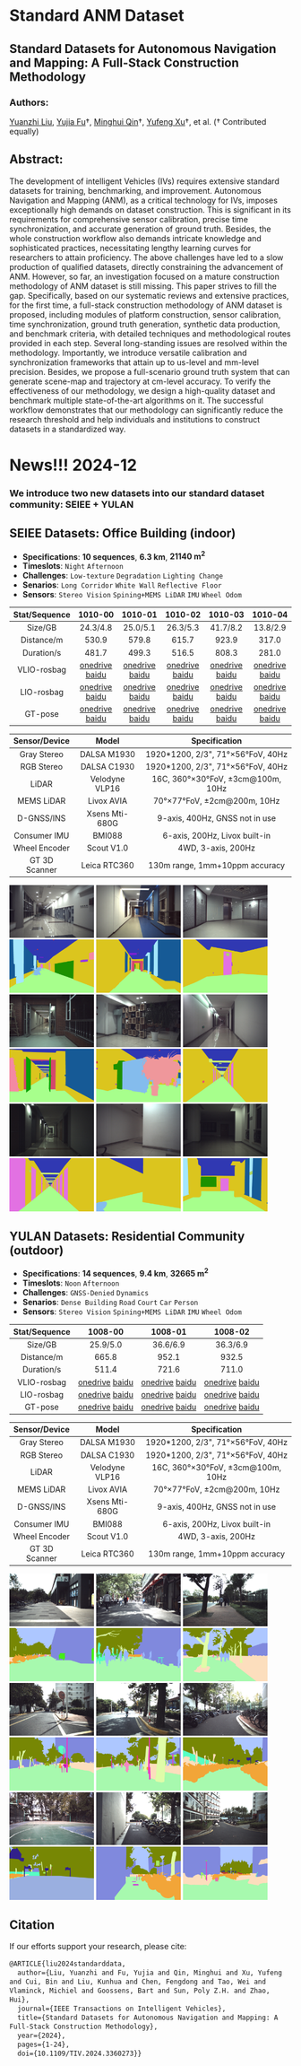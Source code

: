 # Standard ANM Dataset
## Standard Datasets for Autonomous Navigation and Mapping: A Full-Stack Construction Methodology

### Authors: 
[Yuanzhi Liu](https://github.com/lyzrose), [Yujia Fu](https://github.com/yayafu666)†, [Minghui Qin](https://github.com/SJTU-qin)†, [Yufeng Xu](https://github.com/feng15423)†, et al. († Contributed equally)

## Abstract: 
The development of intelligent Vehicles (IVs) requires extensive standard datasets for training, benchmarking, and improvement. Autonomous Navigation and Mapping (ANM), as a critical technology for IVs, imposes exceptionally high demands on dataset construction. This is significant in its requirements for comprehensive sensor calibration, precise time synchronization, and accurate generation of ground truth. Besides, the whole construction workflow also demands intricate knowledge and sophisticated practices, necessitating lengthy learning curves for researchers to attain proficiency. The above challenges have led to a slow production of qualified datasets, directly constraining the advancement of ANM. However, so far, an investigation focused on a mature construction methodology of ANM dataset is still missing. This paper strives to fill the gap. Specifically, based on our systematic reviews and extensive practices, for the first time, a full-stack construction methodology of ANM dataset is proposed, including modules of platform construction, sensor calibration, time synchronization, ground truth generation, synthetic data production, and benchmark criteria, with detailed techniques and methodological routes provided in each step. Several long-standing issues are resolved within the methodology. Importantly, we introduce versatile calibration and synchronization frameworks that attain up to us-level and mm-level precision. Besides, we propose a full-scenario ground truth system that can generate scene-map and trajectory at cm-level accuracy. To verify the effectiveness of our methodology, we design a high-quality dataset and benchmark multiple state-of-the-art algorithms on it. The successful workflow demonstrates that our methodology can significantly reduce the research threshold and help individuals and institutions to construct datasets in a standardized way.

# News!!! 2024-12
### We introduce two new datasets into our standard dataset community: SEIEE + YULAN

## SEIEE Datasets: Office Building (indoor)

* **Specifications**: **10 sequences**, **6.3 km**, **21140 m<sup>2</sup>**
* **Timeslots**: `Night` `Afternoon`
* **Challenges**: `Low-texture` `Degradation` `Lighting Change`
* **Senarios**: `Long Corridor` `White Wall` `Reflective Floor`
* **Sensors**: `Stereo Vision` `Spining+MEMS LiDAR` `IMU` `Wheel Odom`

Stat/Sequence|1010-00|1010-01|1010-02|1010-03|1010-04
:--:|:--:|:--:|:--:|:--:|:--:
Size/GB|24.3/4.8|25.0/5.1|26.3/5.3|41.7/8.2|13.8/2.9
Distance/m|530.9|579.8|615.7|923.9|317.0
Duration/s|481.7|499.3|516.5|808.3|281.0
VLIO-rosbag|[onedrive](https://1drv.ms/u/s!AhiXYfoNKvqcgR8OD_GYDqwF4fUv?e=eZ3tKb) [baidu](https://pan.baidu.com/s/1SsSHVatM52tmVIb9c2JQCA?pwd=sjtu)|[onedrive](https://1drv.ms/u/s!AhiXYfoNKvqcgR5NdkVvv5-jwg9S?e=BpTw3M) [baidu](https://pan.baidu.com/s/1e1nvLn6kNRXW_8ZkAF-DUw?pwd=sjtu)|[onedrive](https://1drv.ms/u/s!AhiXYfoNKvqcgSIMMHWnaIRWOQEh?e=1fTNoL) [baidu](https://pan.baidu.com/s/1LrHyfvJAxyBma82iGaVL7g?pwd=sjtu)|[onedrive](https://1drv.ms/u/s!AhiXYfoNKvqcgSC5ZoiW8ff5VxW1?e=RBOYIK) [baidu](https://pan.baidu.com/s/1NohF3MTXmjfKZNMEn3hVdA?pwd=sjtu)|[onedrive](https://1drv.ms/u/s!AhiXYfoNKvqcgSFxGk-1Y0cnuzGi?e=0L8HcO) [baidu](https://pan.baidu.com/s/1m37eIgWroUVa9jBSDw4NQA?pwd=sjtu)
LIO-rosbag|[onedrive](https://1drv.ms/u/s!AhiXYfoNKvqcgQ_K8PgFz_LvzIiZ?e=PQdgRs) [baidu](https://pan.baidu.com/s/1olc4R9P04dEz8XRQicdWfg?pwd=sjtu)|[onedrive](https://1drv.ms/u/s!AhiXYfoNKvqcgRXMxjKNsiS-zBZ5?e=75pZVv) [baidu](https://pan.baidu.com/s/1dxjVL6SKLWYkGeObFeWyjQ?pwd=sjtu)|[onedrive](https://1drv.ms/u/s!AhiXYfoNKvqcgRd_2k4zpH111fZ8?e=w6xjtp) [baidu](https://pan.baidu.com/s/1rg0p53cHUlwh0HN-hMT70w?pwd=sjtu)|[onedrive](https://1drv.ms/u/s!AhiXYfoNKvqcgRNIbWeKNmQY2WM2?e=5LycAJ) [baidu](https://pan.baidu.com/s/1PIhjam4ld3sIvGiQ6t1bSA?pwd=sjtu)|[onedrive](https://1drv.ms/u/s!AhiXYfoNKvqcgRDbU7qgJKgHbHab?e=94tdSe) [baidu](https://pan.baidu.com/s/1ss1E3gMQeLkF1dYAPgsNEQ?pwd=sjtu)
GT-pose|[onedrive](https://1drv.ms/u/s!AhiXYfoNKvqcgS_Biux3orZVTdMN?e=3cTevn) [baidu](https://pan.baidu.com/s/1w6-pZgiYUuayqVNZ06AjLw?pwd=sjtu)|[onedrive](https://1drv.ms/u/s!AhiXYfoNKvqcgS6Gv7ORcQiXVBGK?e=Y4pNZH) [baidu](https://pan.baidu.com/s/1FZ4B9lHqvmAEp7Bu6sWBHQ?pwd=sjtu)|[onedrive](https://1drv.ms/u/s!AhiXYfoNKvqcgTFNhUa1t8UAwOW-?e=LObN5Z) [baidu](https://pan.baidu.com/s/1KaC7Jv9AIiKbyk4if9aWjw?pwd=sjtu)|[onedrive](https://1drv.ms/u/s!AhiXYfoNKvqcgTIwW7NjK-WwWf4q?e=ocEbf5) [baidu](https://pan.baidu.com/s/1JeRKOwvSYJtVxuQSJL5Z7g?pwd=sjtu)|[onedrive](https://1drv.ms/u/s!AhiXYfoNKvqcgTAY15W3IY99Brww?e=6YuWub) [baidu](https://pan.baidu.com/s/1FRSdtV0A47cnMfL5BcHeBg?pwd=sjtu)

Sensor/Device|Model|Specification
:--:|:--:|:--:
Gray Stereo | DALSA M1930 | 1920*1200, 2/3", 71°×56°FoV, 40Hz
RGB Stereo | DALSA C1930 | 1920*1200, 2/3", 71°×56°FoV, 40Hz
LiDAR | Velodyne VLP16 | 16C, 360°×30°FoV, ±3cm@100m, 10Hz
MEMS LiDAR | Livox AVIA | 70°×77°FoV, ±2cm@200m, 10Hz
D-GNSS/INS | Xsens Mti-680G | 9-axis, 400Hz, GNSS not in use
Consumer IMU | BMI088 | 6-axis, 200Hz, Livox built-in
Wheel Encoder | Scout V1.0 | 4WD, 3-axis, 200Hz
GT 3D Scanner | Leica RTC360 | 130m range, 1mm+10ppm accuracy

<div align="left">
<img src="./pics/photo_pairs/seiee/cam/seiee_rgb_00.jpg" alt="photo" width="30%" />
<img src="./pics/photo_pairs/seiee/cam/seiee_rgb_01.jpg" alt="photo" width="30%" />
<img src="./pics/photo_pairs/seiee/cam/seiee_rgb_02.jpg" alt="photo" width="30%" />
<img src="./pics/photo_pairs/seiee/sem/seiee_sem_00.png" alt="photo" width="30%" />
<img src="./pics/photo_pairs/seiee/sem/seiee_sem_01.png" alt="photo" width="30%" />
<img src="./pics/photo_pairs/seiee/sem/seiee_sem_02.png" alt="photo" width="30%" />
<img src="./pics/photo_pairs/seiee/cam/seiee_rgb_03.jpg" alt="photo" width="30%" />
<img src="./pics/photo_pairs/seiee/cam/seiee_rgb_04.jpg" alt="photo" width="30%" />
<img src="./pics/photo_pairs/seiee/cam/seiee_rgb_05.jpg" alt="photo" width="30%" />
<img src="./pics/photo_pairs/seiee/sem/seiee_sem_03.png" alt="photo" width="30%" />
<img src="./pics/photo_pairs/seiee/sem/seiee_sem_04.png" alt="photo" width="30%" />
<img src="./pics/photo_pairs/seiee/sem/seiee_sem_05.png" alt="photo" width="30%" />
<img src="./pics/photo_pairs/seiee/cam/seiee_rgb_06.jpg" alt="photo" width="30%" />
<img src="./pics/photo_pairs/seiee/cam/seiee_rgb_07.jpg" alt="photo" width="30%" />
<img src="./pics/photo_pairs/seiee/cam/seiee_rgb_08.jpg" alt="photo" width="30%" />
<img src="./pics/photo_pairs/seiee/sem/seiee_sem_06.png" alt="photo" width="30%" />
<img src="./pics/photo_pairs/seiee/sem/seiee_sem_07.png" alt="photo" width="30%" />
<img src="./pics/photo_pairs/seiee/sem/seiee_sem_08.png" alt="photo" width="30%" />
</div>

## YULAN Datasets: Residential Community (outdoor)

* **Specifications**: **14 sequences**, **9.4 km**, **32665 m<sup>2</sup>**
* **Timeslots**: `Noon` `Afternoon`
* **Challenges**: `GNSS-Denied` `Dynamics`
* **Senarios**: `Dense Building` `Road` `Court` `Car` `Person`
* **Sensors**: `Stereo Vision` `Spining+MEMS LiDAR` `IMU` `Wheel Odom`

Stat/Sequence|1008-00|1008-01|1008-02
:--:|:--:|:--:|:--:
Size/GB|25.9/5.0|36.6/6.9|36.3/6.9
Distance/m|665.8|952.1|932.5
Duration/s|511.4|721.6|711.0
VLIO-rosbag|[onedrive](https://1drv.ms/u/s!AhiXYfoNKvqcgQZWz_hh_SyM1gEz?e=OPmu7n) [baidu](https://pan.baidu.com/s/1bFsLGj4OQZmeNAdku7SXpQ?pwd=sjtu)|[onedrive](https://1drv.ms/u/s!AhiXYfoNKvqcgQfe7Gj0PBb4Mut-?e=acEk1l) [baidu](https://pan.baidu.com/s/1IhcZPkvy1QMV2bKDbNc_vQ?pwd=sjtu)|[onedrive](https://1drv.ms/u/s!AhiXYfoNKvqcgQhEDtTvt4n0ZM8y?e=ibMQkn) [baidu](https://pan.baidu.com/s/1PlJLajKHAYs1851zGhfWdQ?pwd=sjtu)
LIO-rosbag|[onedrive](https://1drv.ms/u/s!AhiXYfoNKvqceDzOQZW98sPX9ZY?e=Gm6gcW) [baidu](https://pan.baidu.com/s/1pRFsUCb7lYqqhUhD-ctrLA?pwd=sjtu)|[onedrive](https://1drv.ms/u/s!AhiXYfoNKvqceRw-abxW2BWHj-w?e=bQogaL) [baidu](https://pan.baidu.com/s/10-tbexKqpz8VyZWr3--WSA?pwd=sjtu)|[onedrive](https://1drv.ms/u/s!AhiXYfoNKvqcej_DEvnbox7f8Fc?e=V7jUNB) [baidu](https://pan.baidu.com/s/1TZ-8F1XMKZS0wybhn2ne5A?pwd=sjtu)
GT-pose|[onedrive](https://1drv.ms/u/s!AhiXYfoNKvqcgThtn__ZfM9RRXeZ?e=sBUEZQ) [baidu](https://pan.baidu.com/s/1W6Xx2tZW1M6kzXZQBDLneg?pwd=sjtu)|[onedrive](https://1drv.ms/u/s!AhiXYfoNKvqcgTogvSOPiykObqVi?e=T1rLxE) [baidu](https://pan.baidu.com/s/1TFvYsnbqIWyeTO13ddPK1g?pwd=sjtu)|[onedrive](https://1drv.ms/u/s!AhiXYfoNKvqcgTnOXbY404MTPOsY?e=iJqq8r) [baidu](https://pan.baidu.com/s/16xjsAMstuvUIySO30KsfXA?pwd=sjtu)

Sensor/Device|Model|Specification
:--:|:--:|:--:
Gray Stereo | DALSA M1930 | 1920*1200, 2/3", 71°×56°FoV, 40Hz
RGB Stereo | DALSA C1930 | 1920*1200, 2/3", 71°×56°FoV, 40Hz
LiDAR | Velodyne VLP16 | 16C, 360°×30°FoV, ±3cm@100m, 10Hz
MEMS LiDAR | Livox AVIA | 70°×77°FoV, ±2cm@200m, 10Hz
D-GNSS/INS | Xsens Mti-680G | 9-axis, 400Hz, GNSS not in use
Consumer IMU | BMI088 | 6-axis, 200Hz, Livox built-in
Wheel Encoder | Scout V1.0 | 4WD, 3-axis, 200Hz
GT 3D Scanner | Leica RTC360 | 130m range, 1mm+10ppm accuracy

<div align="left">
<img src="./pics/photo_pairs/yulan/cam/yulan_rgb_00.jpg" alt="photo" width="30%" />
<img src="./pics/photo_pairs/yulan/cam/yulan_rgb_01.jpg" alt="photo" width="30%" />
<img src="./pics/photo_pairs/yulan/cam/yulan_rgb_02.jpg" alt="photo" width="30%" />
<img src="./pics/photo_pairs/yulan/sem/yulan_sem_00.png" alt="photo" width="30%" />
<img src="./pics/photo_pairs/yulan/sem/yulan_sem_01.png" alt="photo" width="30%" />
<img src="./pics/photo_pairs/yulan/sem/yulan_sem_02.png" alt="photo" width="30%" />
<img src="./pics/photo_pairs/yulan/cam/yulan_rgb_03.jpg" alt="photo" width="30%" />
<img src="./pics/photo_pairs/yulan/cam/yulan_rgb_04.jpg" alt="photo" width="30%" />
<img src="./pics/photo_pairs/yulan/cam/yulan_rgb_05.jpg" alt="photo" width="30%" />
<img src="./pics/photo_pairs/yulan/sem/yulan_sem_03.png" alt="photo" width="30%" />
<img src="./pics/photo_pairs/yulan/sem/yulan_sem_04.png" alt="photo" width="30%" />
<img src="./pics/photo_pairs/yulan/sem/yulan_sem_05.png" alt="photo" width="30%" />
<img src="./pics/photo_pairs/yulan/cam/yulan_rgb_06.jpg" alt="photo" width="30%" />
<img src="./pics/photo_pairs/yulan/cam/yulan_rgb_07.jpg" alt="photo" width="30%" />
<img src="./pics/photo_pairs/yulan/cam/yulan_rgb_08.jpg" alt="photo" width="30%" />
<img src="./pics/photo_pairs/yulan/sem/yulan_sem_06.png" alt="photo" width="30%" />
<img src="./pics/photo_pairs/yulan/sem/yulan_sem_07.png" alt="photo" width="30%" />
<img src="./pics/photo_pairs/yulan/sem/yulan_sem_08.png" alt="photo" width="30%" />
</div>

## Citation
If our efforts support your research, please cite: <br />


```
@ARTICLE{liu2024standarddata,
  author={Liu, Yuanzhi and Fu, Yujia and Qin, Minghui and Xu, Yufeng and Cui, Bin and Liu, Kunhua and Chen, Fengdong and Tao, Wei and Vlaminck, Michiel and Goossens, Bart and Sun, Poly Z.H. and Zhao, Hui},
  journal={IEEE Transactions on Intelligent Vehicles}, 
  title={Standard Datasets for Autonomous Navigation and Mapping: A Full-Stack Construction Methodology}, 
  year={2024},
  pages={1-24},
  doi={10.1109/TIV.2024.3360273}}
```